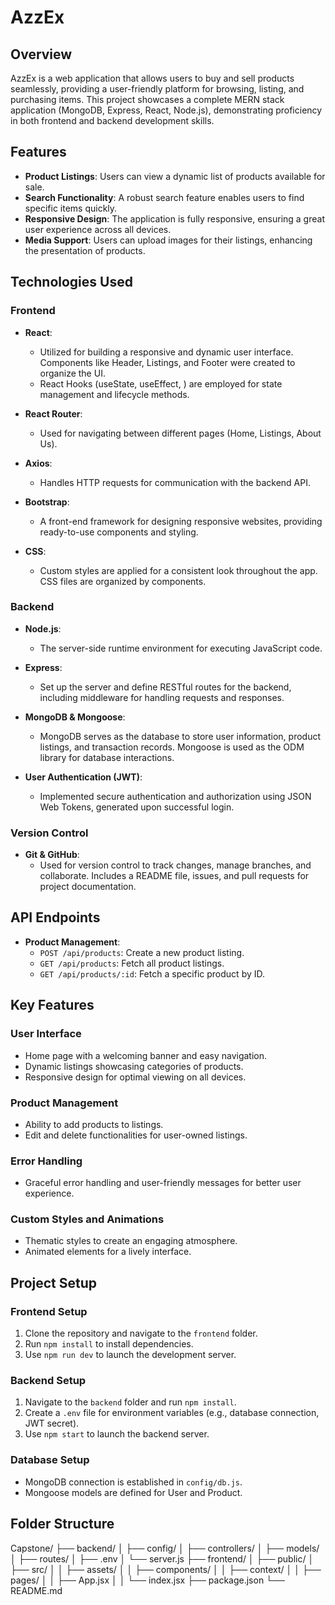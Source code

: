 # AzzEx

## Overview

AzzEx is a web application that allows users to buy and sell products seamlessly, providing a user-friendly platform for browsing, listing, and purchasing items. This project showcases a complete MERN stack application (MongoDB, Express, React, Node.js), demonstrating proficiency in both frontend and backend development skills.

## Features

- **Product Listings**: Users can view a dynamic list of products available for sale.
- **Search Functionality**: A robust search feature enables users to find specific items quickly.
- **Responsive Design**: The application is fully responsive, ensuring a great user experience across all devices.
- **Media Support**: Users can upload images for their listings, enhancing the presentation of products.

## Technologies Used

### Frontend

- **React**: 
  - Utilized for building a responsive and dynamic user interface. Components like Header, Listings, and Footer were created to organize the UI. 
  - React Hooks (useState, useEffect,  ) are employed for state management and lifecycle methods.

- **React Router**: 
  - Used for navigating between different pages (Home, Listings, About Us).

- **Axios**: 
  - Handles HTTP requests for communication with the backend API.

- **Bootstrap**: 
  - A front-end framework for designing responsive websites, providing ready-to-use components and styling.

- **CSS**: 
  - Custom styles are applied for a consistent look throughout the app. CSS files are organized by components.

### Backend

- **Node.js**: 
  - The server-side runtime environment for executing JavaScript code.

- **Express**: 
  - Set up the server and define RESTful routes for the backend, including middleware for handling requests and responses.

- **MongoDB & Mongoose**: 
  - MongoDB serves as the database to store user information, product listings, and transaction records. Mongoose is used as the ODM library for database interactions.

- **User Authentication (JWT)**: 
  - Implemented secure authentication and authorization using JSON Web Tokens, generated upon successful login.

### Version Control

- **Git & GitHub**: 
  - Used for version control to track changes, manage branches, and collaborate. Includes a README file, issues, and pull requests for project documentation.

## API Endpoints

 

- **Product Management**:
  - `POST /api/products`: Create a new product listing.
  - `GET /api/products`: Fetch all product listings.
  - `GET /api/products/:id`: Fetch a specific product by ID.

## Key Features

### User Interface

- Home page with a welcoming banner and easy navigation.
- Dynamic listings showcasing categories of products.
- Responsive design for optimal viewing on all devices.

 

### Product Management

- Ability to add products to listings.
- Edit and delete functionalities for user-owned listings.

### Error Handling

- Graceful error handling and user-friendly messages for better user experience.

### Custom Styles and Animations

- Thematic styles to create an engaging atmosphere.
- Animated elements for a lively interface.

## Project Setup

### Frontend Setup

1. Clone the repository and navigate to the `frontend` folder.
2. Run `npm install` to install dependencies.
3. Use `npm run dev` to launch the development server.

### Backend Setup

1. Navigate to the `backend` folder and run `npm install`.
2. Create a `.env` file for environment variables (e.g., database connection, JWT secret).
3. Use `npm start` to launch the backend server.

### Database Setup

- MongoDB connection is established in `config/db.js`.
- Mongoose models are defined for User and Product.

 

## Folder Structure

 
Capstone/
├── backend/
│   ├── config/
│   ├── controllers/
│   ├── models/
│   ├── routes/
│   ├── .env
│   └── server.js
├── frontend/
│   ├── public/
│   ├── src/
│   │   ├── assets/
│   │   ├── components/
│   │   ├── context/
│   │   ├── pages/
│   │   ├── App.jsx
│   │   └── index.jsx
├── package.json
└── README.md



